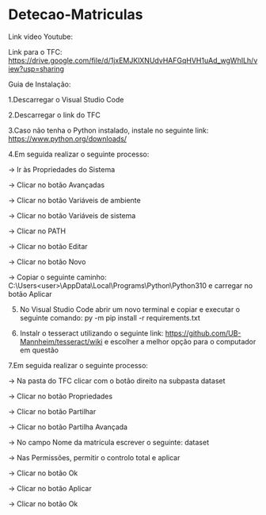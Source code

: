 # Detecao-Matriculas

Link video Youtube: 

Link para o TFC: https://drive.google.com/file/d/1jxEMJKlXNUdvHAFGqHVH1uAd_wgWhILh/view?usp=sharing

Guia de Instalação:

1.Descarregar o Visual Studio Code

2.Descarregar o link do TFC

3.Caso não tenha o Python instalado, instale no seguinte link: https://www.python.org/downloads/

4.Em seguida realizar o seguinte processo:

  -> Ir às Propriedades do Sistema

  -> Clicar no botão Avançadas

  -> Clicar no botão Variáveis de ambiente

  -> Clicar no botão Variáveis de sistema

  -> Clicar no PATH

  -> Clicar no botão Editar

  -> Clicar no botão Novo

  -> Copiar o seguinte caminho: C:\Users\<user>\AppData\Local\Programs\Python\Python310 e carregar no botão Aplicar

5. No Visual Studio Code abrir um novo terminal e copiar e executar o seguinte comando: py -m pip install -r requirements.txt

6. Instalr o tesseract utilizando o seguinte link: https://github.com/UB-Mannheim/tesseract/wiki e escolher a melhor opção para o computador em questão

7.Em seguida realizar o seguinte processo:

  -> Na pasta do TFC clicar com o botão direito na subpasta dataset

  -> Clicar no botão Propriedades

  -> Clicar no botão Partilhar

  -> Clicar no botão Partilha Avançada

  -> No campo Nome da matrícula escrever o seguinte: dataset

  -> Nas Permissões, permitir o controlo total e aplicar

  -> Clicar no botão Ok

  -> Clicar no botão Aplicar

  -> Clicar no botão Ok



